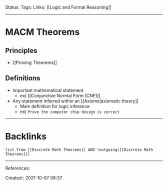 Status: 
Tags: 
Links: [[Logic and Formal Reasoning]]
___
# MACM Theorems
## Principles
- [[Proving Theorems]]
## Definitions
- Important mathematical statement
	- ex) [[Conjunctive Normal Form (CNF)]]
- Any statement inferred within an [[Axioms|axiomatic theory]]
	- Main definition for logic inference
	- ex) `Prove the computer chip design is correct`
___
# Backlinks
```dataview
list from [[Discrete Math Theorems]] AND !outgoing([[Discrete Math Theorems]])
```
___
References:

Created:: 2021-10-07 08:37
